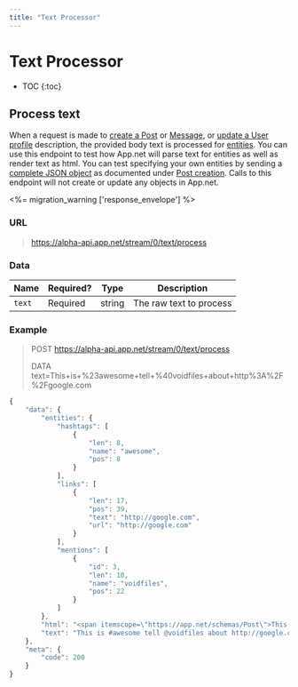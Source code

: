 ```yaml
---
title: "Text Processor"
---
```


# Text Processor

* TOC
{:toc}

## Process text

When a request is made to [create a Post](/docs/resources/post/lifecycle/#create-a-post) or [Message](/docs/resources/message/lifecycle/#create-a-message), or [update a User profile](/docs/resources/user/profile/#update-a-user) description, the provided body text is processed for [entities](/docs/meta/entities). You can use this endpoint to test how App.net will parse text for entities as well as render text as html. You can test specifying your own entities by sending a [complete JSON object](/docs/resources/post/lifecycle/#json-example) as documented under [Post creation](/docs/resources/post/lifecycle/#create-a-post). Calls to this endpoint will not create or update any objects in App.net.

<%= migration_warning ['response_envelope'] %>

### URL
> https://alpha-api.app.net/stream/0/text/process

### Data

<table>
    <thead>
        <tr>
            <th>Name</th>
            <th>Required?</th>
            <th>Type</th>
            <th>Description</th>
        </tr>
    </thead>
    <tbody>
        <tr>
            <td><code>text</code></td>
            <td>Required</td>
            <td>string</td>
            <td>The raw text to process</td>
        </tr>
    </tbody>
</table>

### Example

> POST https://alpha-api.app.net/stream/0/text/process
>
> DATA text=This+is+%23awesome+tell+%40voidfiles+about+http%3A%2F%2Fgoogle.com

~~~ js
{
    "data": {
        "entities": {
            "hashtags": [
                {
                    "len": 8,
                    "name": "awesome",
                    "pos": 8
                }
            ],
            "links": [
                {
                    "len": 17,
                    "pos": 39,
                    "text": "http://google.com",
                    "url": "http://google.com"
                }
            ],
            "mentions": [
                {
                    "id": 3,
                    "len": 10,
                    "name": "voidfiles",
                    "pos": 22
                }
            ]
        },
        "html": "<span itemscope=\"https://app.net/schemas/Post\">This is <span itemprop=\"hashtag\" data-hashtag-name=\"awesome\">#awesome</span> tell <span itemprop=\"mention\" data-mention-id=\"3\" data-mention-name=\"voidfiles\">@voidfiles</span> about <a href=\"http://google.com\">http://google.com</a></span>",
        "text": "This is #awesome tell @voidfiles about http://google.com"
    },
    "meta": {
        "code": 200
    }
}
~~~